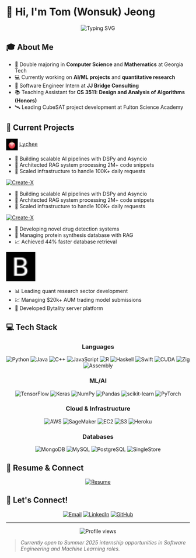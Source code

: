 # 👋 Hi, I'm Tom (Wonsuk) Jeong

<div align="center">
  <img src="https://readme-typing-svg.demolab.com?font=Fira+Code&duration=3000&pause=1000&color=2F81F7&center=true&vCenter=true&width=435&lines=Software+Engineer;AI+%26+ML+Enthusiast;Mathematics+Student;Problem+Solver" alt="Typing SVG" />
</div>

## 🎓 About Me
- 🏫 Double majoring in **Computer Science** and **Mathematics** at Georgia Tech
- 💻 Currently working on **AI/ML projects** and **quantitative research**
- 🚀 Software Engineer Intern at **JJ Bridge Consulting**
- 📚 Teaching Assistant for **CS 3511: Design and Analysis of Algorithms (Honors)**
- 🛰️ Leading CubeSAT project development at Fulton Science Academy

## 🔭 Current Projects

<!-- Project 1 with small custom image and linked title -->
<p align="left">
  <img src="./assets/lychee.jpg" width="32" height="32" alt="Lychee" style="vertical-align: middle">
  <a href="https://lycheeterm.com"><kbd style="vertical-align: middle">Lychee</kbd></a>
</p>

- 🌟 Building scalable AI pipelines with DSPy and Asyncio
- 🔗 Architected RAG system processing 2M+ code snippets
- 🚀 Scaled infrastructure to handle 100K+ daily requests

[![Create-X](https://img.shields.io/badge/Create--X-Research-00ff00?style=for-the-badge&logo=data:image/svg+xml;base64,PHN2ZyB4bWxucz0iaHR0cDovL3d3dy53My5vcmcvMjAwMC9zdmciIHZpZXdCb3g9IjAgMCAyNCAyNCI+PC9zdmc+)](https://github.com/yourusername/create-x)
- 🌟 Building scalable AI pipelines with DSPy and Asyncio
- 🔗 Architected RAG system processing 2M+ code snippets
- 🚀 Scaled infrastructure to handle 100K+ daily requests

[![Create-X](https://img.shields.io/badge/Create--X-Research-00ff00?style=for-the-badge&logo=data:image/svg+xml;base64,PHN2ZyB4bWxucz0iaHR0cDovL3d3dy53My5vcmcvMjAwMC9zdmciIHZpZXdCb3g9IjAgMCAyNCAyNCI+PC9zdmc+)](https://github.com/yourusername/create-x)
- 🧬 Developing novel drug detection systems
- 🔬 Managing protein synthesis database with RAG
- 📈 Achieved 44% faster database retrieval

<!-- Bytality Project with favicon -->
<img src="./assets/favicon.png" width="80" alt="Bytality">

- 📊 Leading quant research sector development
- 💹 Managing $20k+ AUM trading model submissions
- 🎯 Developed Bytality server platform

</div>

## 💻 Tech Stack

<div align="center">

### Languages
![Python](https://img.shields.io/badge/Python-3776AB?style=for-the-badge&logo=python&logoColor=white)
![Java](https://img.shields.io/badge/Java-ED8B00?style=for-the-badge&logo=openjdk&logoColor=white)
![C++](https://img.shields.io/badge/C++-00599C?style=for-the-badge&logo=c%2B%2B&logoColor=white)
![JavaScript](https://img.shields.io/badge/JavaScript-F7DF1E?style=for-the-badge&logo=javascript&logoColor=black)
![R](https://img.shields.io/badge/R-276DC3?style=for-the-badge&logo=r&logoColor=white)
![Haskell](https://img.shields.io/badge/Haskell-5D4F85?style=for-the-badge&logo=haskell&logoColor=white)
![Swift](https://img.shields.io/badge/SwiftUI-F05138?style=for-the-badge&logo=swift&logoColor=white)
![CUDA](https://img.shields.io/badge/CUDA-76B900?style=for-the-badge&logo=nvidia&logoColor=white)
![Zig](https://img.shields.io/badge/Zig-F7A41D?style=for-the-badge&logo=zig&logoColor=white)
![Assembly](https://img.shields.io/badge/Assembly-654FF0?style=for-the-badge&logo=assembly&logoColor=white)

### ML/AI
![TensorFlow](https://img.shields.io/badge/TensorFlow-FF6F00?style=for-the-badge&logo=tensorflow&logoColor=white)
![Keras](https://img.shields.io/badge/Keras-D00000?style=for-the-badge&logo=keras&logoColor=white)
![NumPy](https://img.shields.io/badge/NumPy-013243?style=for-the-badge&logo=numpy&logoColor=white)
![Pandas](https://img.shields.io/badge/Pandas-150458?style=for-the-badge&logo=pandas&logoColor=white)
![scikit-learn](https://img.shields.io/badge/ScikitLearn-F7931E?style=for-the-badge&logo=scikit-learn&logoColor=white)
![PyTorch](https://img.shields.io/badge/PyTorch-EE4C2C?style=for-the-badge&logo=pytorch&logoColor=white)

### Cloud & Infrastructure
![AWS](https://img.shields.io/badge/AWS-232F3E?style=for-the-badge&logo=amazon-aws&logoColor=white)
![SageMaker](https://img.shields.io/badge/SageMaker-FF9900?style=for-the-badge&logo=amazon-aws&logoColor=white)
![EC2](https://img.shields.io/badge/EC2-FF9900?style=for-the-badge&logo=amazon-aws&logoColor=white)
![S3](https://img.shields.io/badge/S3-569A31?style=for-the-badge&logo=amazon-s3&logoColor=white)
![Heroku](https://img.shields.io/badge/Heroku-430098?style=for-the-badge&logo=heroku&logoColor=white)

### Databases
![MongoDB](https://img.shields.io/badge/MongoDB-4EA94B?style=for-the-badge&logo=mongodb&logoColor=white)
![MySQL](https://img.shields.io/badge/MySQL-4479A1?style=for-the-badge&logo=mysql&logoColor=white)
![PostgreSQL](https://img.shields.io/badge/PostgreSQL-316192?style=for-the-badge&logo=postgresql&logoColor=white)
![SingleStore](https://img.shields.io/badge/SingleStore-AA00FF?style=for-the-badge&logo=singlestore&logoColor=white)

</div>

## 📄 Resume & Connect
<div align="center">

[![Resume](https://img.shields.io/badge/Resume-View%20PDF-blue?style=for-the-badge&logo=adobe-acrobat-reader)](./resume/wjeong_resume.pdf)

</div>

## 🤝 Let's Connect!

<div align="center">

[![Email](https://img.shields.io/badge/Email-wjeong42%40gatech.edu-D14836?style=for-the-badge&logo=gmail&logoColor=white)](mailto:wjeong42@gatech.edu)
[![LinkedIn](https://img.shields.io/badge/LinkedIn-0077B5?style=for-the-badge&logo=linkedin&logoColor=white)](https://linkedin.com/in/yourlinkedin)
[![GitHub](https://img.shields.io/badge/GitHub-100000?style=for-the-badge&logo=github&logoColor=white)](https://github.com/yourgithub)

</div>

---

<div align="center">
  <img src="https://komarev.com/ghpvc/?username=yourusername&color=blueviolet&style=flat-square" alt="Profile views" />
</div>

> *Currently open to Summer 2025 internship opportunities in Software Engineering and Machine Learning roles.*